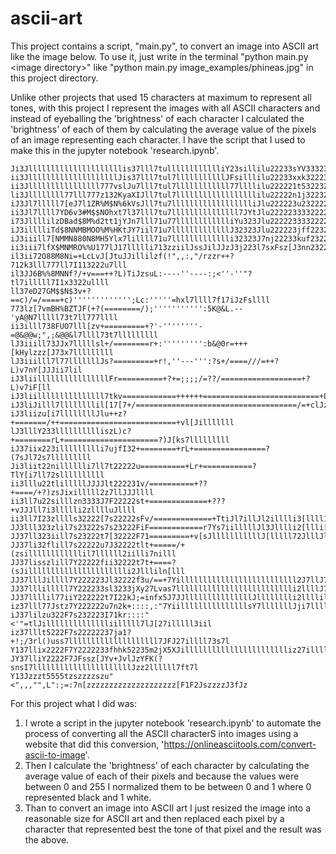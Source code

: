 # ascii-art

This project contains a script, "main.py", to convert an image into ASCII art like the image below.
To use it, just write in the terminal "python main.py \<image directory\>" like "python main.py image_examples/phineas.jpg" in this project directory.
    
Unlike other projects that used 15 characters at maximum to represent all tones, with this project I represent the images with all ASCII characters and instead of eyeballing the 'brightness' of each character I calculated the 'brightness' of each of them by calculating the average value of the pixels of an image representing each character. I have the script that I used to make this in the jupyter notebook 'research.ipynb'.

```text
Ji3Jlllllllllllllllllllllis37lll7tulllllllllllliY23sillilu22233sYV33323Jllll
ii3JllllllllllllllllllllJis37lll7tul7lllllllllllJFsilllilu22233xxk32223[7lll
ii3Jllllllllllllllll777vslJu7lll7tul7llllllllllll77llllilu222221t532232s7lll
li3Jllllllll77lll777z132KyaXIJll7tul7llllllllllllllllllilu22222n1j32232s7lll
iJ3Jl7lllll7[eJ7l1ZR%M$N%6kVsJll7tu7lllllllllllllllllliJlu222223u232222s7lll
ii3Jl7llll7YD6v3#M$$NOhxt7l37lll7tu7lllllllllllllll7JYtJlu2222233332222Y7lll
i73JllllilzDBad$8M%d2tt1jYJn7lll71u77lllllllllllliYu323Jlu2222233332222x7lll
iJ3illlliTd$8NNMBMOO%M%HKtJY7iil71u7lllllllllllllJ32323Jlu222223jff2232t7lll
iJ3iiill7[NMMN880N8MH5Ylx7lillll71u7llllllllllllli32323J7nj22233kuf232217lll
ii3iii7lfX$MNMRO%%U177lJ17llllli713zziilJssJilJJzJ3j223l7sxFsz[J3nn2322u7lll
il3ii72O88M8Ni=+LcLvJ[JtuJJillilzf(!",,:,"/rzzr++?712k3lll777ll7I113222u7lll
il3JJ6B%%8MNNf?/+v===++?L)TiJzsuL:----''----:;<''-''"?tl7illlll7I1x3322ullll
ll37eD27GM$$N$3v+?==c)/=/====+c)''''''''''''';Lc:'''''=hxl7llll7f17iJzFsllll
773lz[7vmBH%BZTJF(+?(========/);''''''''''':5K@&L.--'yA@N7lllll73t7ll777llll
ii3illl738FUO7lll[zv+=========+?'-''''''''-=@&@@w;",;&@@&l7llll73t7lllllllll
lJ3iiill73JJx7lllllsl+/========r+:''''''''':b&@0r=+++[kHylzzz[J73x7lllllllll
lJ3iiilll7l77lllllllJs?=========+r!,''---''':?s+/====///=++?L)v7nY[JJJii7lil
iJ3liillllllllllllllllFr==========+?+=;;;;/=??/==================+?L)v7iF[ll
iJ3liilllllllllllllll7tkv============++++++==========================+L7YJ7l
iJ3liJilll7llllllllil[17[7+/====================================/=+clJzili7l
iJ3liizu[i7llllllllJlu++z?+=======/++==========================+vl[Jilllllll
lJ3lllY233lllllllllliszL)c?+========rL+=====================?)J[ks7lllllllll
iJ37iix223illllllllli7ujfI32+========+rL+================?(7sJl72s7lllllllll
Ji3liit22nilllllli7ll7t22222u==========+Lr+===========?TlY[i7ll72sllllllllll
ii3lllu22tlilllllJJJJlt222231v/==========+??+====/+?)zsJixilllll2z7llJJJllll
ii3ll7u22silllzn3333J7F22222st+=============+???+vJJJll7i3llllli2zlllluJllll
ii3ll7I23zlllls32222[7s22222sFv/=============+TtiJl7illJl2illlli3[llll1s7lll
JJ3lll323zlil7s23222s7s23222FiF============r7Ys7iilllllJl3Jlllli2[llli[u7lll
JJ37ll323iill7s23222t7[32222F71=========+v[sJlllllllllllJ[lllll72JlllJlI7lll
JJ37li32flill7s22222u7J32222tlt+=====/+(zsillllllllllllil7llllll2iilli7nilll
JJ37lisszlill7Y22222fii32222t7t+====?(sJilllllllllllllllllllllli2Jllliln[lll
JJ37lllJillll7Y222223Jl32222f3u/==+7Yillllllllllllllllllllllllll2J7llJ7nYJil
JJ37lllilllll7Y222233sl3233jXy27Lvas7lllllllllllllllllllllllllli2llllJ7ttJll
JJ37llllil77iiY222222t7I22kJ;=infx5J7JJlllllllllllllllJlllllllli2llllilsIJil
iz37lll77Jstz7Y222222u7n2k+::::,:"7YiilllllllllllllllsY7lllllllJji7llllJ3lJl
iJ37lilzu322F7s232223I71kr::::"<'"=tlJilllllllllllllliilllll7lJ[27illlll3iil
iz37lllt5222F7s22222237ja1?+!;/3rl()uss7llllllllllllllllllll7JFJ27illll73s7l
Y137llix2222F7Y2222233fhhk52235m2jX5XJillllllllllllllllllllllliz27illll73Y7l
JY37lliY2222F7JFssz[JYv+JvlJzYFK(?snsI7llllllllllllllllllllllJzz2llllll7ft7l
Y13Jzzzt5555tzszzzzszu"<",,,"",L":;=:7n[zzzzzzzzzzzzzzzzzzzz[F1F2JszzzzJ3fJz
```

For this project what I did was:

1. I wrote a script in the jupyter notebook 'research.ipynb' to automate the process of converting all the ASCII characterS into images using a website that did this conversion, 'https://onlineasciitools.com/convert-ascii-to-image'.
2. Then I calculate the 'brightness' of each character by calculating the average value of each of their pixels and because the values were between 0 and 255 I normalized them to be between 0 and 1 where 0 represented black and 1 white.
3. Than to convert an image into ASCII art I just resized the image into a reasonable size for ASCII art and then replaced each pixel by a character that represented best the tone of that pixel and the result was the above.
